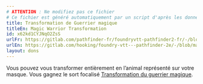 ```yaml
---
# ATTENTION : Ne modifiez pas ce fichier
# Ce fichier est généré automatiquement par un script d'après les données du module Foundry VTT officiel et de sa traduction
title: Transformation de Guerrier magique
titleEn: Magic Warrior Transformation
id: x62kd1CYJNqO2ZsS
urlFr: https://gitlab.com/pathfinder-fr/foundryvtt-pathfinder2-fr/-/blob/master/data/feats/x62kd1CYJNqO2ZsS.htm
urlEn: https://gitlab.com/hooking/foundry-vtt---pathfinder-2e/-/blob/master/packs/data/feats.db/magic-warrior-transformation.json
layout: dons
---
```

Vous pouvez vous transformer entièrement en l’animal représenté sur votre masque. Vous gagnez le sort focalisé [Transformation du guerrier magique](../sorts/transformation-du-guerrier-magique.html).
